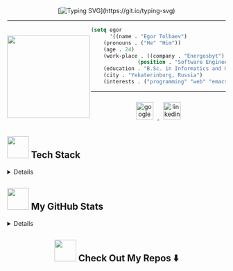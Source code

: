 <div align="center">

<!-- https://github.com/DenverCoder1/readme-typing-svg -->

[![Typing SVG](https://readme-typing-svg.herokuapp.com?color=%2336BCF7&center=true&vCenter=true&width=500&lines=Hi+there.+I+am+Egor.;Welcome+to+my+Profile!!!;I+am+a+full-stack+web+developer.)](https://git.io/typing-svg)

</div>

---

<img src="https://octodex.github.com/images/daftpunktocat-thomas.gif"
     style="margin-top:20px;"
     height="190px"
     align="left" />

```lisp
(setq egor
      '((name . "Egor Tolbaev")
	(pronouns . ("He" "Him"))
	(age . 24)
	(work-place . ((company . "Energosbyt")
		       (position . "Software Engineer")))
	(education . "B.Sc. in Informatics and Computer Engineering")
	(city . "Yekaterinburg, Russia")
	(interests . ("programming" "web" "emacs"))))
```

---

<div align="center">
    <a href="mailto:egor05.09.97@gmail.com">
        <img title="google" alt="google" style="margin: 10px" height="40" src="https://cdn.jsdelivr.net/gh/devicons/devicon/icons/google/google-original.svg" />
    </a>
    <a href="https://www.linkedin.com/in/egortolbaev/">
        <img title="linkedin" alt="linkedin" style="margin: 10px" height="40" src="https://cdn.jsdelivr.net/gh/devicons/devicon/icons/linkedin/linkedin-original.svg" />
    </a>
</div>

<h2><img src="https://media.giphy.com/media/WUlplcMpOCEmTGBtBW/giphy.gif" width="50"> Tech Stack</h2>

<details>
    <details> 
        <summary>:bulb: Programming Languages</summary>
            <div align="center">  
                <code><img title="Csharp" alt="csharp" style="margin: 10px" height="50" src="https://cdn.jsdelivr.net/gh/devicons/devicon/icons/csharp/csharp-original.svg" /></code>
                <code><img title="PHP" alt="php"  style="margin: 10px" height="50" src="https://cdn.jsdelivr.net/gh/devicons/devicon/icons/php/php-original.svg" /></code>
                <code><img title="HTML 5" alt="html5"  style="margin: 10px" height="50" src="https://cdn.jsdelivr.net/gh/devicons/devicon/icons/html5/html5-original.svg" /></code>
                <code><img title="CSS 3" alt="css3"  style="margin: 10px" height="50" src="https://cdn.jsdelivr.net/gh/devicons/devicon/icons/css3/css3-original.svg" /></code>
                <code><img title="JavaScript" alt="javascript"  style="margin: 10px" height="50" src="https://cdn.jsdelivr.net/gh/devicons/devicon/icons/javascript/javascript-original.svg" /></code>
                <code> <img title="Markdown" alt="markdown"  style="margin: 10px" height="50" src="https://cdn.jsdelivr.net/gh/devicons/devicon/icons/markdown/markdown-original.svg" /></code>
                <code> <img title="Org" alt="org"  style="margin: 10px" height="50" src="https://img.shields.io/badge/-%231572B6.svg?logo=org&logoColor=white"/></code>
                </div>
            </details>
    <details> 
        <summary>📚 Frameworks and libraries</summary>
            <div align="center">  
                <code><img title="DotNet" alt="dot-net" style="margin: 10px" height="50" src="https://cdn.jsdelivr.net/gh/devicons/devicon/icons/dot-net/dot-net-plain-wordmark.svg" /></code>
                <code><img title="Laravel" alt="laravel" style="margin: 10px" height="50" src="https://cdn.jsdelivr.net/gh/devicons/devicon/icons/laravel/laravel-plain-wordmark.svg" /></code>
                <code> <img title="Bootstrap" alt="bootstrap" style="margin: 10px" height="50" src="https://cdn.jsdelivr.net/gh/devicons/devicon/icons/bootstrap/bootstrap-plain-wordmark.svg" /></code>
            </div>
    </details>
    <details> 
        <summary>📙 Databases</summary>
            <div align="center"> 
                <code><img title="MicrosoftSQLServer" alt="microsoftsqlserver" style="margin: 10px" height="50" src="https://cdn.jsdelivr.net/gh/devicons/devicon/icons/microsoftsqlserver/microsoftsqlserver-plain-wordmark.svg" /></code>
                <code><img title="Postgresql" alt="postgresql" style="margin: 10px" height="50" src="https://cdn.jsdelivr.net/gh/devicons/devicon/icons/postgresql/postgresql-plain-wordmark.svg" /></code>
                <code><img title="Oracle" alt="oracle" style="margin: 10px" height="50" src="https://cdn.jsdelivr.net/gh/devicons/devicon/icons/oracle/oracle-original.svg" /></code>
            </div>
    </details>
    <details> 
        <summary>✔️ Version Control</summary>
            <div align="center"> 
                <code><img title="Git" alt="git" style="margin: 10px" height="50" src="https://cdn.jsdelivr.net/gh/devicons/devicon/icons/git/git-original.svg" /></code>
                <code><img title="GitHub" alt="github" style="margin: 10px" height="50" src="https://cdn.jsdelivr.net/gh/devicons/devicon/icons/github/github-original.svg" /></code>
            </div>
    </details>
    <details> 
        <summary>✍ IDEs/Editors</summary>
            <div align="center"> 
                <code><img title="VisualStudio" alt="visualstudio" style="margin: 10px" height="50" src="https://cdn.jsdelivr.net/gh/devicons/devicon/icons/visualstudio/visualstudio-plain.svg" /></code>
                <code><img title="VSCode" alt="vscode" style="margin: 10px" height="50" src="https://cdn.jsdelivr.net/gh/devicons/devicon/icons/vscode/vscode-original.svg" /></code>
                <code><img title="PHPStorm" alt="phpstorm" style="margin: 10px" height="50" src="https://cdn.jsdelivr.net/gh/devicons/devicon/icons/phpstorm/phpstorm-original.svg" /></code>
                <code><img title="GNUEmacs" alt="GNUEmacs" style="margin: 10px" height="50" src="https://img.shields.io/badge/-%23734F96.svg?logo=GNUEmacs&logoColor=white" /></code>
            </div>
    </details>
</details>

<!-- https://github.com/anuraghazra/github-readme-stats -->
<h2><img src="https://media.giphy.com/media/12oufCB0MyZ1Go/giphy.gif" width="50"> My GitHub Stats</h2>

<details>
    <details>
        <summary>📊 General Stats</summary>
            <img src="https://github-readme-stats.vercel.app/api?username=EgorTolbaev&show_icons=true&theme=react&count_private=true" alt="egortolbaev">
    </details>
    <details>
        <summary>🔧 Top language</summary>
            <img src="https://github-readme-stats.vercel.app/api/top-langs/?username=EgorTolbaev&layout=compact&langs_count=10&hide=java&theme=react">
            <p><b>*Note:</b> Top languages is only a metric of the languages my public code consists of and doesn't reflect experience or skill level.</p>
    </details>
    <details>
        <summary>📈 Streak stats</summary>
        <img src="https://github-readme-streak-stats.herokuapp.com/?user=EgorTolbaev&theme=react">
    </details>
</details>

<h2 align="center"><img src="https://media.giphy.com/media/VgCDAzcKvsR6OM0uWg/giphy.gif" width="50"> Check Out My Repos ⬇️ </h2>
